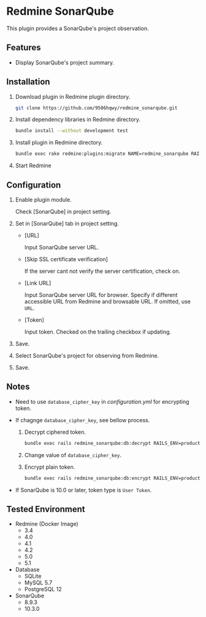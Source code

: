 # Redmine SonarQube

This plugin provides a SonarQube's project observation.

## Features

- Display SonarQube's project summary.

## Installation

1. Download plugin in Redmine plugin directory.
   ```sh
   git clone https://github.com/9506hqwy/redmine_sonarqube.git
   ```
2. Install dependency libraries in Redmine directory.
   ```sh
   bundle install --without development test
   ```
3. Install plugin in Redmine directory.
   ```sh
   bundle exec rake redmine:plugins:migrate NAME=redmine_sonarqube RAILS_ENV=production
   ```
4. Start Redmine

## Configuration

1. Enable plugin module.

   Check [SonarQube] in project setting.

2. Set in [SonarQube] tab in project setting.

   - [URL]

     Input SonarQube server URL.

   - [Skip SSL certificate verification]

     If the server cant not verify the server certification, check on.

   - [Link URL]

     Input SonarQube server URL for browser.
     Specify if different accessible URL from Redmine and browsable URL.
     If omitted, use `URL`.

   - [Token]

     Input token.
     Checked on the trailing checkbox if updating.

3. Save.

4. Select SonarQube's project for observing from Redmine.

5. Save.

## Notes

- Need to use `database_cipher_key` in *configuration.yml* for encrypting token.

- If chagnge `database_cipher_key`, see bellow process.

  1. Decrypt ciphered token.
     ```sh
     bundle exec rails redmine_sonarqube:db:decrypt RAILS_ENV=production
     ```

  2. Change value of `database_cipher_key`.

  3. Encrypt plain token.
     ```sh
     bundle exec rails redmine_sonarqube:db:encrypt RAILS_ENV=production
     ```

- If SonarQube is 10.0 or later, token type is `User Token`.

## Tested Environment

* Redmine (Docker Image)
  * 3.4
  * 4.0
  * 4.1
  * 4.2
  * 5.0
  * 5.1
* Database
  * SQLite
  * MySQL 5.7
  * PostgreSQL 12
* SonarQube
  * 8.9.3
  * 10.3.0

